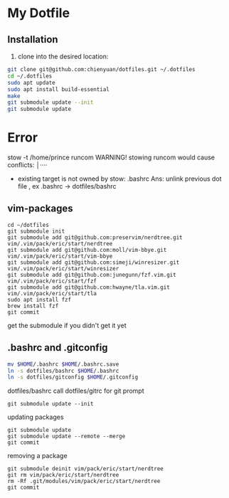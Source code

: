 
# My Dotfile

## Installation

1. clone into the desired location:

```bash
git clone git@github.com:chienyuan/dotfiles.git ~/.dotfiles
cd ~/.dotfiles
sudo apt update
sudo apt install build-essential
make
git submodule update --init
git submodule update
```

Error
=====
stow -t /home/prince runcom
WARNING! stowing runcom would cause conflicts:                                                                                          │····
  * existing target is not owned by stow: .bashrc
Ans: unlink previous dot file , ex .bashrc -> dotfiles/bashrc

## vim-packages

```
cd ~/dotfiles
git submodule init
git submodule add git@github.com:preservim/nerdtree.git vim/.vim/pack/eric/start/nerdtree
git submodule add git@github.com:moll/vim-bbye.git      vim/.vim/pack/eric/start/vim-bbye
git submodule add git@github.com:simeji/winresizer.git  vim/.vim/pack/eric/start/winresizer
git submodule add git@github.com:junegunn/fzf.vim.git   vim/.vim/pack/eric/start/fzf
git submodule add git@github.com:hwayne/tla.vim.git     vim/.vim/pack/eric/start/tla
sudo apt install fzf
brew install fzf
git commit
```

get the submodule if you didn't get it yet

## .bashrc and .gitconfig

```bash
mv $HOME/.bashrc $HOME/.bashrc.save
ln -s dotfiles/bashrc $HOME/.bashrc
ln -s dotfiles/gitconfig $HOME/.gitconfig
```
dotfiles/bashrc call dotfiles/gitrc for git prompt

```
git submodule update --init
```

updating packages

```
git submodule update 
git submodule update --remote --merge
git commit
```

removing a package

```
git submodule deinit vim/pack/eric/start/nerdtree
git rm vim/pack/eric/start/nerdtree
rm -Rf .git/modules/vim/pack/eric/start/nerdtree
git commit
```



